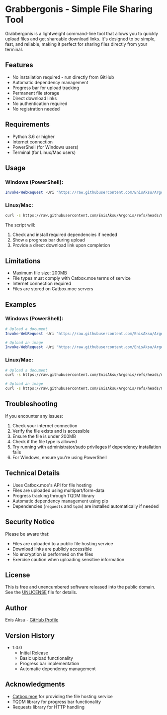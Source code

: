 # Grabbergonis - Simple File Sharing Tool

Grabbergonis is a lightweight command-line tool that allows you to quickly upload files and get shareable download links. It's designed to be simple, fast, and reliable, making it perfect for sharing files directly from your terminal.

## Features

- No installation required - run directly from GitHub
- Automatic dependency management
- Progress bar for upload tracking
- Permanent file storage
- Direct download links
- No authentication required
- No registration needed

## Requirements

- Python 3.6 or higher
- Internet connection
- PowerShell (for Windows users)
- Terminal (for Linux/Mac users)

## Usage

### Windows (PowerShell):
```powershell
Invoke-WebRequest -Uri "https://raw.githubusercontent.com/EnisAksu/Argonis/refs/heads/main/Grabbergonis/Grabbergonis.py" -OutFile "$env:temp\Grabbergonis.py"; python "$env:temp\Grabbergonis.py" your_file.txt
```

### Linux/Mac:
```bash
curl -s https://raw.githubusercontent.com/EnisAksu/Argonis/refs/heads/main/Grabbergonis/Grabbergonis.py | python - your_file.txt
```

The script will:
1. Check and install required dependencies if needed
2. Show a progress bar during upload
3. Provide a direct download link upon completion

## Limitations

- Maximum file size: 200MB
- File types must comply with Catbox.moe terms of service
- Internet connection required
- Files are stored on Catbox.moe servers

## Examples

### Windows (PowerShell):
```powershell
# Upload a document
Invoke-WebRequest -Uri "https://raw.githubusercontent.com/EnisAksu/Argonis/refs/heads/main/Grabbergonis/Grabbergonis.py" -OutFile "$env:temp\Grabbergonis.py"; python "$env:temp\Grabbergonis.py" .\document.pdf

# Upload an image
Invoke-WebRequest -Uri "https://raw.githubusercontent.com/EnisAksu/Argonis/refs/heads/main/Grabbergonis/Grabbergonis.py" -OutFile "$env:temp\Grabbergonis.py"; python "$env:temp\Grabbergonis.py" .\image.jpg
```

### Linux/Mac:
```bash
# Upload a document
curl -s https://raw.githubusercontent.com/EnisAksu/Argonis/refs/heads/main/Grabbergonis/Grabbergonis.py | python - ./document.pdf

# Upload an image
curl -s https://raw.githubusercontent.com/EnisAksu/Argonis/refs/heads/main/Grabbergonis/Grabbergonis.py | python - ./image.jpg
```

## Troubleshooting

If you encounter any issues:

1. Check your internet connection
2. Verify the file exists and is accessible
3. Ensure the file is under 200MB
4. Check if the file type is allowed
5. Try running with administrator/sudo privileges if dependency installation fails
6. For Windows, ensure you're using PowerShell

## Technical Details

- Uses Catbox.moe's API for file hosting
- Files are uploaded using multipart/form-data
- Progress tracking through TQDM library
- Automatic dependency management using pip
- Dependencies (`requests` and `tqdm`) are installed automatically if needed

## Security Notice

Please be aware that:
- Files are uploaded to a public file hosting service
- Download links are publicly accessible
- No encryption is performed on the files
- Exercise caution when uploading sensitive information

## License

This is free and unencumbered software released into the public domain. See the [UNLICENSE](UNLICENSE) file for details.

## Author

Enis Aksu - [GitHub Profile](https://github.com/EnisAksu)

## Version History

- 1.0.0
    - Initial Release
    - Basic upload functionality
    - Progress bar implementation
    - Automatic dependency management

## Acknowledgments

- [Catbox.moe](https://catbox.moe/) for providing the file hosting service
- TQDM library for progress bar functionality
- Requests library for HTTP handling

